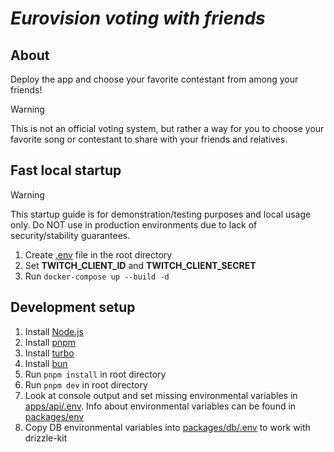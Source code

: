 # *Eurovision voting with friends*

## About

Deploy the app and choose your favorite contestant from among your friends!

> [!WARNING]
>
> This is not an official voting system, but rather a way for you to choose your favorite song or contestant to share with your friends and relatives.

## Fast local startup

> [!WARNING]
>
> This startup guide is for demonstration/testing purposes and local usage only. Do NOT use in production environments due to lack of security/stability guarantees.

1. Create [.env](./.env) file in the root directory
2. Set **TWITCH_CLIENT_ID** and **TWITCH_CLIENT_SECRET**
3. Run ``docker-compose up --build -d``

## Development setup

1. Install [Node.js](https://nodejs.org/en)
2. Install [pnpm](https://pnpm.io/installation)
3. Install [turbo](https://turborepo.com/docs/getting-started/installation#global-installation)
4. Install [bun](https://bun.sh/docs/installation)
5. Run `pnpm install` in root directory
6. Run `pnpm dev` in root directory
7. Look at console output and set missing environmental variables in [apps/api/.env](./apps/api/.env). Info about environmental variables can be found in [packages/env](./packages/env/)
8. Copy DB environmental variables into [packages/db/.env](./package/db/.env) to work with drizzle-kit